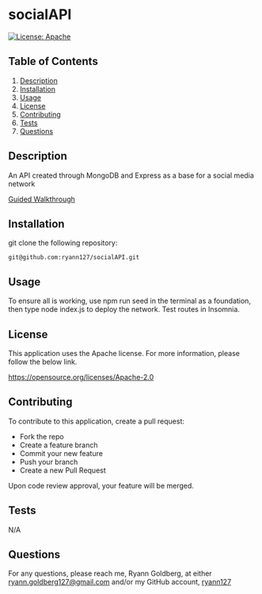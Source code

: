 # socialAPI

  [![License: Apache](https://img.shields.io/badge/License-Apache%202.0-blue.svg)](https://opensource.org/licenses/Apache-2.0)
  

## Table of Contents
1. [Description](#description)
2. [Installation](#installation)
3. [Usage](#usage)
4. [License](#license)
5. [Contributing](#contributing)
6. [Tests](#tests)
7. [Questions](#questions) 

## Description
 An API created through MongoDB and Express as a base for a social media network

 [Guided Walkthrough](https://drive.google.com/file/d/1gkNcZXZ4vk4QtQ7bokf_JY8t4U_RiW8a/view)

 ## Installation
git clone the following repository: 

    git@github.com:ryann127/socialAPI.git

 ## Usage
 To ensure all is working, use npm run seed in the terminal as a foundation, then type node index.js to deploy the network. Test routes in Insomnia.

 ## License

 This application uses the Apache license. For more information, please follow the below link.

 https://opensource.org/licenses/Apache-2.0

 ## Contributing
 To contribute to this application, create a pull request:

- Fork the repo
- Create a feature branch 
- Commit your new feature 
- Push your branch 
- Create a new Pull Request

Upon code review approval, your feature will be merged.

 ## Tests
 N/A

 ## Questions
 For any questions, please reach me, Ryann Goldberg, at either ryann.goldberg127@gmail.com and/or my GitHub account, [ryann127](https://github.com/ryann127)
